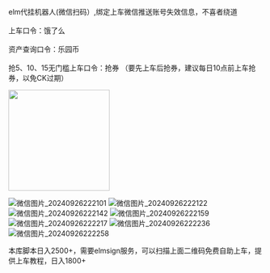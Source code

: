 
elm代挂机器人(微信扫码）,绑定上车微信推送账号失效信息，不喜者绕道 \
\
上车口令：饿了么 \
\
资产查询口令：乐园币 \
\
抢5、10、15无门槛上车口令：抢券  （要先上车后抢券，建议每日10点前上车抢券，以免CK过期）

<img src="https://github.com/user-attachments/assets/2e3f9c32-5f50-46a8-a2d6-139b46a6b77b" width="200px">

![微信图片_20240926222101](https://github.com/user-attachments/assets/9363cbb1-ae27-405a-9887-125d3ce366f6)
![微信图片_20240926222122](https://github.com/user-attachments/assets/d322e17c-9eb5-45b2-a594-7e47b87c2818)
![微信图片_20240926222142](https://github.com/user-attachments/assets/c8476024-bb14-474e-bfc3-e451f9dd9da0)
![微信图片_20240926222159](https://github.com/user-attachments/assets/137ae68f-54b4-4a3e-b625-347edb2a9164)
![微信图片_20240926222217](https://github.com/user-attachments/assets/ec1cba2e-f0b0-4654-90a4-c565fdd120e6)
![微信图片_20240926222236](https://github.com/user-attachments/assets/22a70fe3-cfc3-4ddf-b4b0-5bea6bd57091)
![微信图片_20240926222258](https://github.com/user-attachments/assets/0857b2f3-9497-4108-b3a6-6864d5002bb9)

本库脚本日入2500+，需要elmsign服务，可以扫描上面二维码免费自助上车，提供上车教程，日入1800+


